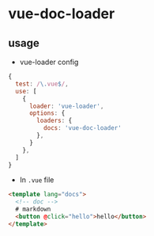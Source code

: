 # vue-doc-loader

## usage

- vue-loader config
```javascript
{
  test: /\.vue$/,
  use: [
    {
      loader: 'vue-loader',
      options: {
        loaders: {
          docs: 'vue-doc-loader'
        },
      }
    },
  ]
}
```

- In `.vue` file
```html
<template lang="docs">
  <!-- doc -->
  # markdown
  <button @click="hello">hello</button>
</template>
```
